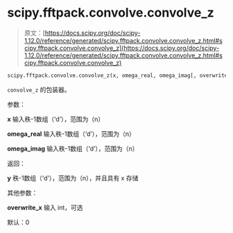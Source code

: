 # scipy.fftpack.convolve.convolve_z

> 原文：[https://docs.scipy.org/doc/scipy-1.12.0/reference/generated/scipy.fftpack.convolve.convolve_z.html#scipy.fftpack.convolve.convolve_z](https://docs.scipy.org/doc/scipy-1.12.0/reference/generated/scipy.fftpack.convolve.convolve_z.html#scipy.fftpack.convolve.convolve_z)

```py
scipy.fftpack.convolve.convolve_z(x, omega_real, omega_imag[, overwrite_x])
```

`convolve_z` 的包装器。

参数：

**x** 输入秩-1数组（‘d’），范围为（n）

**omega_real** 输入秩-1数组（‘d’），范围为（n）

**omega_imag** 输入秩-1数组（‘d’），范围为（n）

返回：

**y** 秩-1数组（‘d’），范围为（n），并且具有 x 存储

其他参数：

**overwrite_x** 输入 int，可选

默认：0
